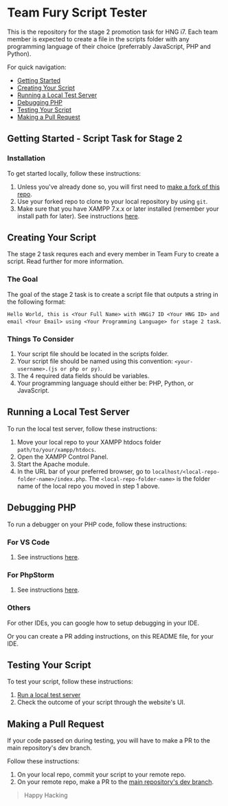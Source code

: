 # Team Fury Script Tester
This is the repository for the stage 2 promotion task for HNG i7. Each team member is expected to create a file in the scripts folder with any programming language of their choice (preferrably JavaScript, PHP and Python).

For quick navigation:

- [Getting Started](#getstarted)
- [Creating Your Script](#createscript)
- [Running a Local Test Server](#runserver)
- [Debugging PHP](#debug)
- [Testing Your Script](#test)
- [Making a Pull Request](#pullrequest)


## <a name="getstarted"></a> Getting Started - Script Task for Stage 2

### <a name="install"></a> Installation
To get started locally, follow these instructions:

1. Unless you've already done so, you will first need to [make a fork of this repo](https://www.github.com/jgodstime/team-fury-1/fork).
2. Use your forked repo to clone to your local repository by using `git`.
3. Make sure that you have XAMPP 7.x.x or later installed (remember your install path for later). See instructions [here](https://www.apachefriends.org/download.html).

## <a name="createscript"></a> Creating Your Script
The stage 2 task requres each and every member in Team Fury to create a script. Read further for more information.

### The Goal
The goal of the stage 2 task is to create a script file that outputs a string in the following format:

`Hello World, this is <Your Full Name> with HNGi7 ID <Your HNG ID> and email <Your Email> using <Your Programming Language> for stage 2 task`.

### Things To Consider
1. Your script file should be located in the scripts folder.
2. Your script file should be named using this convention: `<your-username>.(js or php or py)`.
2. The 4 required data fields should be variables.
3. Your programming language should either be: PHP, Python, or JavaScript.

## <a name="runserver"></a> Running a Local Test Server
To run the local test server, follow these instructions:

1. Move your local repo to your XAMPP htdocs folder `path/to/your/xampp/htdocs`.
2. Open the XAMPP Control Panel.
3. Start the Apache module.
4. In the URL bar of your preferred browser, go to `localhost/<local-repo-folder-name>/index.php`. The `<local-repo-folder-name>` is the folder name of the local repo you moved in step 1 above.

## <a name="debug"></a> Debugging PHP
To run a debugger on your PHP code, follow these instructions:

### For VS Code
1. See instructions [here](https://marketplace.visualstudio.com/items?itemName=felixfbecker.php-debug).

### For PhpStorm
1. See instructions [here](https://www.jetbrains.com/help/phpstorm/debugging-with-phpstorm-ultimate-guide.html).

### Others
For other IDEs, you can google how to setup debugging in your IDE.

Or you can create a PR adding instructions, on this README file, for your IDE.

## <a name="test"></a> Testing Your Script
To test your script, follow these instructions:

1. [Run a local test server](#runserver)
2. Check the outcome of your script through the website's UI.

## <a name="pullrequest"></a> Making a Pull Request
If your code passed on during testing, you will have to make a PR to the main repository's dev branch.

Follow these instructions:

1. On your local repo, commit your script to your remote repo.
2. On your remote repo, make a PR to the [main repository's dev branch](https://www.github.com/jgodstime/team-fury-1/tree/dev).

> Happy Hacking

